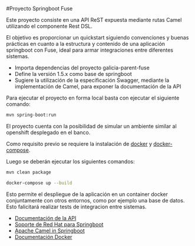 #Proyecto Springboot Fuse 


Este proyecto consiste en una API ReST expuesta mediante rutas Camel utilizando el componente Rest DSL.

El objetivo es proporcionar un quickstart siguiendo convenciones y buenas prácticas en cuanto a la estructura y contenido de una aplicación springboot con Fuse, ideal para armar integraciones entre diferentes sistemas.

* Importa dependencias del proyecto galicia-parent-fuse
* Define la versión 1.5.x como base de springboot
* Sugiere la utilización de la especificación Swagger, mediante la implementación de Camel, para exponer la documentación de la API


Para ejecutar el proyecto en forma local basta con ejecutar el siguiente comando:

```bash
mvn spring-boot:run
```


El proyecto cuenta con la posibilidad de simular un ambiente similar al openshift desplegado en el banco.

Como requisito previo se requiere la instalación de [docker](https://docs.docker.com/install/) y [docker-compose](https://docs.docker.com/compose/install/).

Luego se deberán ejecutar los siguientes comandos:

```bash
mvn clean package

docker-compose up --build
```

Esto permite el despliegue de la aplicación en un container docker conjuntamente con otros entornos, como por ejemplo una base de datos. Esto falicitará realizar tests de integracion entre sistemas.


* [Documentación de la API](http://localhost:8080/webjars/swagger-ui/index.html?url=/camel/api-docs)
* [Soporte de Red Hat para Springboot](https://access.redhat.com/articles/3442361)
* [Apache Camel in Springboot](https://access.redhat.com/documentation/en-us/red_hat_fuse/7.0/html/fuse_on_openshift_guide/camel-spring-boot)
* [Documentación Docker](https://docs.docker.com/)